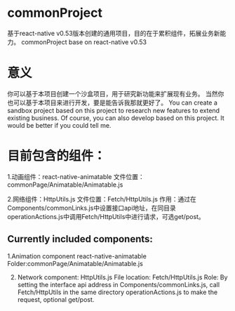 # commonProject
基于react-native v0.53版本创建的通用项目，目的在于累积组件，拓展业务新能力。
commonProject base on react-native v0.53

# 意义
你可以基于本项目创建一个沙盒项目，用于研究新功能来扩展现有业务。
当然你也可以基于本项目来进行开发，要是能告诉我那就更好了。
You can create a sandbox project based on this project to research new features to extend existing business.
Of course, you can also develop based on this project. It would be better if you could tell me.

# 目前包含的组件：
1.动画组件：react-native-animatable 
文件位置：commonPage/Animatable/Animatable.js

2.网络组件：HttpUtils.js
文件位置：Fetch/HttpUtils.js
作用：通过在Components/commonLinks.js中设置接口api地址，在同目录operationActions.js中调用Fetch/HttpUtils中进行请求，可选get/post。

## Currently included components:
1.Animation component react-native-animatable 
Folder:commonPage/Animatable/Animatable.js

2. Network component: HttpUtils.js
File location: Fetch/HttpUtils.js
Role: By setting the interface api address in Components/commonLinks.js, call Fetch/HttpUtils in the same directory operationActions.js to make the request, optional get/post.